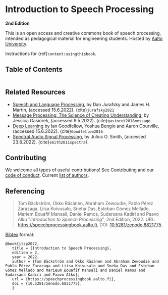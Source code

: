 # Introduction to Speech Processing
**2nd Edition**


This is an open access and creative commons book of speech processing, intended as pedagogical material for engineering students. Hosted by [Aalto University](https://aalto.fi). 

Instructions for {ref}`content:usingthisbook`.

## Table of Contents

```{tableofcontents}
```

## Related Resources
- [Speech and Language Processing](https://web.stanford.edu/~jurafsky/slp3/), by Dan Jurafsky and James H. Martin, (accessed 15.6.2022). {cite}`jurafsky2021`
- [Message Processing: The Science of Creating Understanding](http://pressbooks-dev.oer.hawaii.edu/messageprocessing/), by Jessica Gasiorek, (accessed 9.5.2022). {cite}`gasiorek2018message`
- [Deep Learning](http://www.deeplearningbook.org) by Ian Goodfellow, Yoshua Bengio and Aaron Courville, (accessed 15.6.2022). {cite}`Goodfellow2016`
- [Spectral Audio Signal Processing](https://ccrma.stanford.edu/~jos/sasp/), by Julius O. Smith, (accessed 23.8.2022). {cite}`smith2011spectral`
 

## Contributing

   We welcome all types of useful contributions! See [Contributing](contributing.md) and our [code of conduct](code_of_conduct.md). Current [list of authors](Preface/authors.md).

## Referencing

> Tom Bäckström, Okko Räsänen, Abraham Zewoudie, Pablo Pérez Zarazaga, Liisa Koivusalo, Sneha Das, Esteban Gómez Mellado, Mariem Bouafif Mansali, Daniel Ramos, Sudarsana Kadiri and Paavo Alku "*Introduction to Speech Processing*", 2nd Edition, 2022. URL: https://speechprocessingbook.aalto.fi, DOI: [10.5281/zenodo.6821775](https://doi.org/10.5281/zenodo.6821775).

[Bibtex](http://www.bibtex.org/) format:

    @book{itsp2022,
       title = {Introduction to Speech Processing},
       edition = 2,
       year = 2022,
       author = {Tom Bäckström and Okko Räsänen and Abraham Zewoudie and Pablo Pérez Zarazaga and Liisa Koivusalo and Sneha Das and Esteban Gómez Mellado and Marieum Bouafif Mansali and Daniel Ramos and Sudarsana Kadiri and Paavo Alku},
       url = {https://speechprocessingbook.aalto.fi},
       doi = {10.5281/zenodo.6821775},
       }

